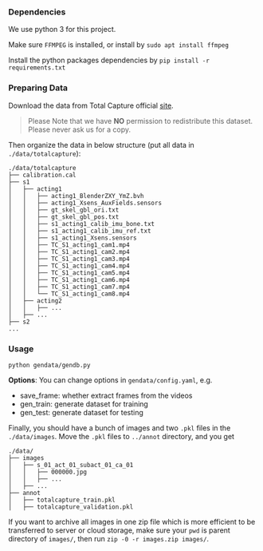 ### Dependencies
We use python 3 for this project.

Make sure `FFMPEG` is installed, or install by
`sudo apt install ffmpeg`

Install the python packages dependencies by
`pip install -r requirements.txt`


### Preparing Data
Download the data from Total Capture official [site](https://cvssp.org/projects/totalcapture/TotalCapture/).

> Please Note that we have **NO** permission to redistribute this dataset. Please never ask us for a copy.

Then organize the data in below structure (put all data in `./data/totalcapture`):

```
./data/totalcapture
├── calibration.cal
├── s1
│   ├── acting1
│   │   ├── acting1_BlenderZXY_YmZ.bvh
│   │   ├── acting1_Xsens_AuxFields.sensors
│   │   ├── gt_skel_gbl_ori.txt
│   │   ├── gt_skel_gbl_pos.txt
│   │   ├── s1_acting1_calib_imu_bone.txt
│   │   ├── s1_acting1_calib_imu_ref.txt
│   │   ├── s1_acting1_Xsens.sensors
│   │   ├── TC_S1_acting1_cam1.mp4
│   │   ├── TC_S1_acting1_cam2.mp4
│   │   ├── TC_S1_acting1_cam3.mp4
│   │   ├── TC_S1_acting1_cam4.mp4
│   │   ├── TC_S1_acting1_cam5.mp4
│   │   ├── TC_S1_acting1_cam6.mp4
│   │   ├── TC_S1_acting1_cam7.mp4
│   │   └── TC_S1_acting1_cam8.mp4
│   ├── acting2
│   │   ├── ...
│   ├── ...
├── s2
...
```

### Usage

```
python gendata/gendb.py
```

**Options**: 
You can change options in `gendata/config.yaml`, e.g.

- save_frame: whether extract frames from the videos
- gen_train: generate dataset for training
- gen_test: generate dataset for testing

Finally, you should have a bunch of images and two `.pkl` files in the `./data/images`. Move the `.pkl` files to `../annot` directory, and you get

```
./data/
├── images
│   ├── s_01_act_01_subact_01_ca_01
│   │   ├── 000000.jpg
│   │   ├── ...
│   ├── ...
├── annot
│   ├── totalcapture_train.pkl
│   ├── totalcapture_validation.pkl
```

If you want to archive all images in one zip file which is more efficient to be transferred to server or cloud storage, make sure your `pwd` is parent directory of `images/`, then run `zip -0 -r images.zip images/`.

